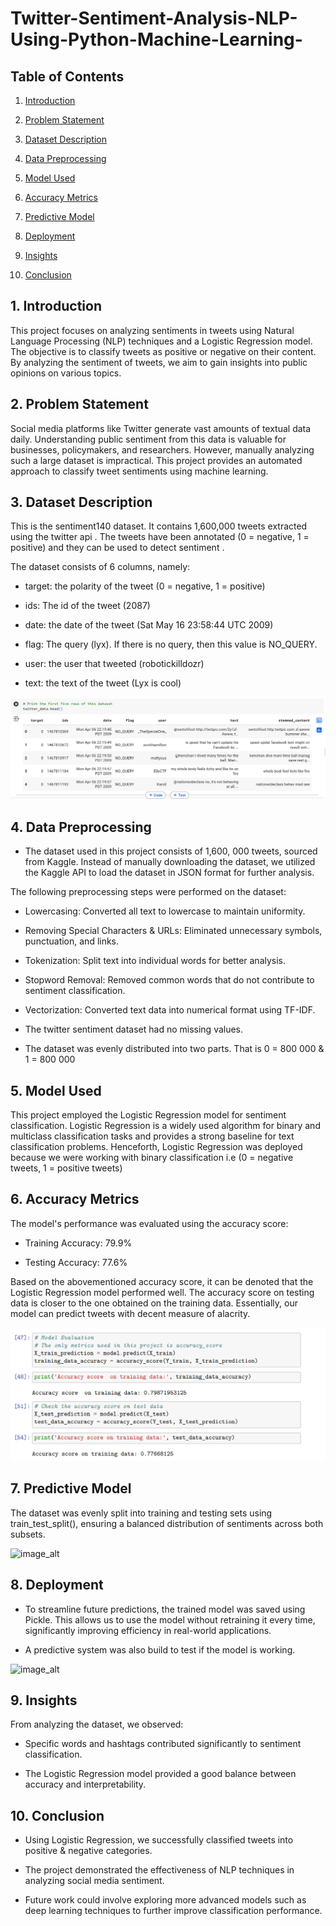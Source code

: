 # Twitter-Sentiment-Analysis-NLP-Using-Python-Machine-Learning-

## Table of Contents

1. [Introduction](#introduction)

2. [Problem Statement](#problem-statement)

3. [Dataset Description](#dataset-description)

4. [Data Preprocessing](#data-preprocessing)

5. [Model Used](#model-used)

6. [Accuracy Metrics](#accuracy-score)

7. [Predictive Model](#predictive-model)
   
8. [Deployment](#deployment)

9. [Insights](#insights)

11. [Conclusion](#conclusion)

## 1. Introduction

This project focuses on analyzing sentiments in tweets using Natural Language Processing (NLP) techniques and a Logistic Regression model. The objective is to classify tweets as positive or negative on their content. By analyzing the sentiment of tweets, we aim to gain insights into public opinions on various topics.

## 2. Problem Statement

Social media platforms like Twitter generate vast amounts of textual data daily. Understanding public sentiment from this data is valuable for businesses, policymakers, and researchers. However, manually analyzing such a large dataset is impractical. This project provides an automated approach to classify tweet sentiments using machine learning.

## 3. Dataset Description

This is the sentiment140 dataset. It contains 1,600,000 tweets extracted using the twitter api . The tweets have been annotated (0 = negative, 1 = positive) and they can be used to detect sentiment .

The dataset consists of 6 columns, namely:

- target: the polarity of the tweet (0 = negative, 1 = positive)

- ids: The id of the tweet (2087)

- date: the date of the tweet (Sat May 16 23:58:44 UTC 2009)

- flag: The query (lyx). If there is no query, then this value is NO_QUERY.

- user: the user that tweeted (robotickilldozr)

- text: the text of the tweet (Lyx is cool)

![image_alt](https://github.com/Shamiso-Tirivanhu/Twitter-Sentiment-Analysis-NLP-Using-Python-Machine-Learning-/blob/9f76e16feb090d780c2717ff43c197870ba3188e/Data%20description.png)


## 4. Data Preprocessing

- The dataset used in this project consists of 1,600, 000 tweets, sourced from Kaggle. Instead of manually downloading the dataset, we utilized the Kaggle API to load the dataset in JSON format for further analysis.

The following preprocessing steps were performed on the dataset:

- Lowercasing: Converted all text to lowercase to maintain uniformity.

- Removing Special Characters & URLs: Eliminated unnecessary symbols, punctuation, and links.

- Tokenization: Split text into individual words for better analysis.

- Stopword Removal: Removed common words that do not contribute to sentiment classification.

- Vectorization: Converted text data into numerical format using TF-IDF.

- The twitter sentiment dataset had no missing values.

- The dataset was evenly distributed into two parts. That is 0 = 800 000 & 1 = 800 000


## 5. Model Used

This project employed the Logistic Regression model for sentiment classification. Logistic Regression is a widely used algorithm for binary and multiclass classification tasks and provides a strong baseline for text classification problems. Henceforth,  Logistic Regression was deployed because we were working with binary classification i.e (0 = negative tweets, 1 = positive tweets)

## 6. Accuracy Metrics

The model's performance was evaluated using the accuracy score:

- Training Accuracy: 79.9%

- Testing Accuracy: 77.6%

Based on the abovementioned accuracy score, it can be denoted that the Logistic Regression model performed well. The accuracy score on testing data is closer to the one obtained on the training data. Essentially, our model can predict tweets with decent measure of alacrity. 


![image_alt](https://github.com/Shamiso-Tirivanhu/Twitter-Sentiment-Analysis-NLP-Using-Python-Machine-Learning-/blob/2a18359bb79fa3af501d967620d5c0a2068e209c/Accuracy%20metrics.png)


## 7. Predictive Model 

The dataset was evenly split into training and testing sets using train_test_split(), ensuring a balanced distribution of sentiments across both subsets.

![image_alt]()


## 8. Deployment

- To streamline future predictions, the trained model was saved using Pickle. This allows us to use the model without retraining it every time, significantly improving efficiency in real-world applications.

- A predictive system was also build to test if the model is working.


![image_alt]()


## 9. Insights

From analyzing the dataset, we observed:

- Specific words and hashtags contributed significantly to sentiment classification.

- The Logistic Regression model provided a good balance between accuracy and interpretability.

## 10. Conclusion

- Using Logistic Regression, we successfully classified tweets into positive & negative categories. 

- The project demonstrated the effectiveness of NLP techniques in analyzing social media sentiment. 

- Future work could involve exploring more advanced models such as deep learning techniques to further improve classification performance.
